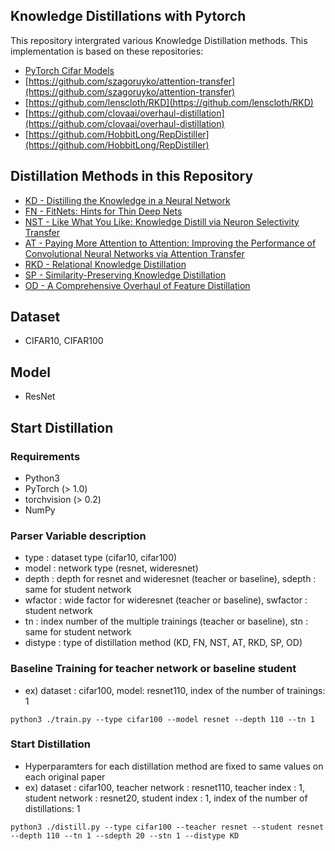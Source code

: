 ## Knowledge Distillations with Pytorch

This repository intergrated various Knowledge Distillation methods. This implementation is based on these repositories:

- [PyTorch Cifar Models](https://github.com/junyuseu/pytorch-cifar-models)
- [https://github.com/szagoruyko/attention-transfer](https://github.com/szagoruyko/attention-transfer)
- [https://github.com/lenscloth/RKD](https://github.com/lenscloth/RKD)
- [https://github.com/clovaai/overhaul-distillation](https://github.com/clovaai/overhaul-distillation)
- [https://github.com/HobbitLong/RepDistiller](https://github.com/HobbitLong/RepDistiller)

## Distillation Methods in this Repository

- [KD - Distilling the Knowledge in a Neural Network](https://arxiv.org/pdf/1503.02531.pdf)
- [FN - FitNets: Hints for Thin Deep Nets](https://arxiv.org/pdf/1412.6550.pdf)
- [NST - Like What You Like: Knowledge Distill via Neuron Selectivity Transfer](https://arxiv.org/pdf/1707.01219.pdf)
- [AT - Paying More Attention to Attention: Improving the Performance of Convolutional Neural Networks via Attention Transfer](https://arxiv.org/pdf/1612.03928.pdf)
- [RKD - Relational Knowledge Distillation](https://openaccess.thecvf.com/content_CVPR_2019/papers/Park_Relational_Knowledge_Distillation_CVPR_2019_paper.pdf)
- [SP - Similarity-Preserving Knowledge Distillation](https://openaccess.thecvf.com/content_ICCV_2019/papers/Tung_Similarity-Preserving_Knowledge_Distillation_ICCV_2019_paper.pdf)
- [OD - A Comprehensive Overhaul of Feature Distillation](https://openaccess.thecvf.com/content_ICCV_2019/papers/Heo_A_Comprehensive_Overhaul_of_Feature_Distillation_ICCV_2019_paper.pdf)

## Dataset
- CIFAR10, CIFAR100

## Model
- ResNet

## Start Distillation
### Requirements
- Python3
- PyTorch (> 1.0)
- torchvision (> 0.2)
- NumPy

### Parser Variable description
- type : dataset type (cifar10, cifar100)
- model : network type (resnet, wideresnet)
- depth : depth for resnet and wideresnet (teacher or baseline), sdepth : same for student network
- wfactor : wide factor for wideresnet (teacher or baseline), swfactor : student network
- tn : index number of the multiple trainings (teacher or baseline), stn : same for student network
- distype : type of distillation method (KD, FN, NST, AT, RKD, SP, OD)

### Baseline Training for teacher network or baseline student 
- ex) dataset : cifar100, model: resnet110, index of the number of trainings: 1
```
python3 ./train.py --type cifar100 --model resnet --depth 110 --tn 1
```

### Start Distillation
- Hyperparamters for each distillation method are fixed to same values on each original paper
- ex) dataset : cifar100, teacher network : resnet110, teacher index : 1,  student network : resnet20, student index : 1, index of the number of distillations: 1
```
python3 ./distill.py --type cifar100 --teacher resnet --student resnet --depth 110 --tn 1 --sdepth 20 --stn 1 --distype KD
```

